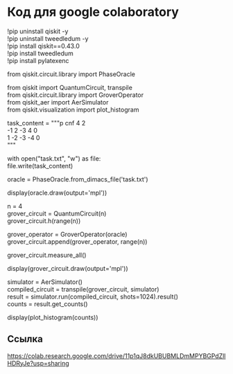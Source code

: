 # Код для google colaboratory

!pip uninstall qiskit -y   
!pip uninstall tweedledum -y   
!pip install qiskit==0.43.0   
!pip install tweedledum   
!pip install pylatexenc    
   
from qiskit.circuit.library import PhaseOracle   
   
from qiskit import QuantumCircuit, transpile   
from qiskit.circuit.library import GroverOperator   
from qiskit_aer import AerSimulator   
from qiskit.visualization import plot_histogram   
 
task_content = """p cnf 4 2  
-1 2 -3 4 0  
1 -2 -3 -4 0  
"""   
 
with open("task.txt", "w") as file:  
    file.write(task_content)  
  
oracle = PhaseOracle.from_dimacs_file('task.txt')  
 
display(oracle.draw(output='mpl'))  
   
n = 4   
grover_circuit = QuantumCircuit(n)  
grover_circuit.h(range(n)) 
   
grover_operator = GroverOperator(oracle)   
grover_circuit.append(grover_operator, range(n))  
  
grover_circuit.measure_all()  
  
display(grover_circuit.draw(output='mpl')) 
 
simulator = AerSimulator()  
compiled_circuit = transpile(grover_circuit, simulator)  
result = simulator.run(compiled_circuit, shots=1024).result()  
counts = result.get_counts()  
  
display(plot_histogram(counts))



## Ссылка
https://colab.research.google.com/drive/11p1qJ8dkUBUBMLDmMPYBGPdZllHDRyJe?usp=sharing